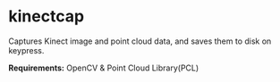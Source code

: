 kinectcap
=========

Captures Kinect image and point cloud data, and saves them to disk on keypress.

**Requirements:** OpenCV & Point Cloud Library(PCL)
